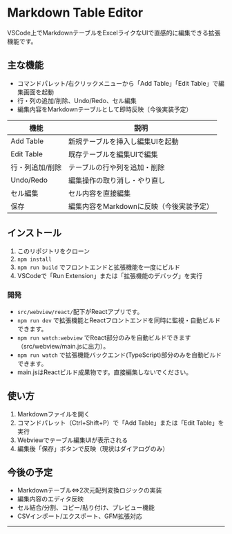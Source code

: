 # Markdown Table Editor

VSCode上でMarkdownテーブルをExcelライクなUIで直感的に編集できる拡張機能です。

## 主な機能

- コマンドパレット/右クリックメニューから「Add Table」「Edit Table」で編集画面を起動
- 行・列の追加/削除、Undo/Redo、セル編集
- 編集内容をMarkdownテーブルとして即時反映（今後実装予定）

| 機能             | 説明                                         |
|------------------|----------------------------------------------|
| Add Table        | 新規テーブルを挿入し編集UIを起動             |
| Edit Table       | 既存テーブルを編集UIで編集                   |
| 行・列追加/削除  | テーブルの行や列を追加・削除                 |
| Undo/Redo        | 編集操作の取り消し・やり直し                 |
| セル編集         | セル内容を直接編集                           |
| 保存             | 編集内容をMarkdownに反映（今後実装予定）     |

## インストール

1. このリポジトリをクローン
2. `npm install`
3. `npm run build` でフロントエンドと拡張機能を一度にビルド
4. VSCodeで「Run Extension」または「拡張機能のデバッグ」を実行

### 開発

- `src/webview/react/`配下がReactアプリです。
- `npm run dev` で拡張機能とReactフロントエンドを同時に監視・自動ビルドできます。
- `npm run watch:webview` でReact部分のみを自動ビルドできます（src/webview/main.jsに出力）。
- `npm run watch` で拡張機能バックエンド(TypeScript)部分のみを自動ビルドできます。
- main.jsはReactビルド成果物です。直接編集しないでください。

## 使い方

1. Markdownファイルを開く
2. コマンドパレット（Ctrl+Shift+P）で「Add Table」または「Edit Table」を実行
3. Webviewでテーブル編集UIが表示される
4. 編集後「保存」ボタンで反映（現状はダイアログのみ）

## 今後の予定

- Markdownテーブル⇔2次元配列変換ロジックの実装
- 編集内容のエディタ反映
- セル結合/分割、コピー/貼り付け、プレビュー機能
- CSVインポート/エクスポート、GFM拡張対応

---